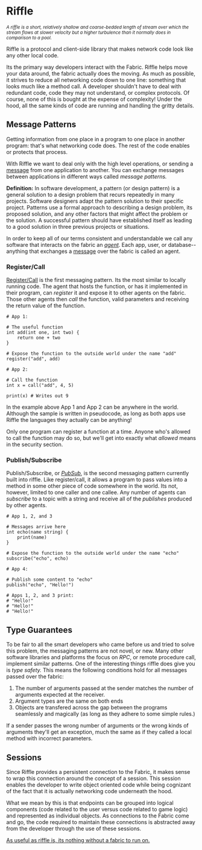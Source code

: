# Riffle

<sub>*A riffle is a short, relatively shallow and coarse-bedded length of stream over which the stream flows at slower velocity but a higher turbulence than it normally does in comparison to a pool.*</sub>

Riffle is a protocol and client-side library that makes network code look like any other local code.

Its the primary way developers interact with the Fabric. Riffle helps move your data around, the fabric actually does the moving. As much as possible, it strives to reduce all networking code down to one line: something that looks much like a method call. A developer shouldn't have to deal with redundant code, code they may not understand, or complex protocols. Of course, none of this is bought at the expense of complexity! Under the hood, all the same kinds of code are running and handling the gritty details.

## Message Patterns

Getting information from one place in a program to one place in another program: that's what networking code does. The rest of the code enables or protects that process. 

With Riffle we want to deal only with the high level operations, or sending a [message][message] from one application to another. You can exchange messages between applications in different ways called *message patterns.* 

__Definition:__ In software development, a pattern (or design pattern) is a general solution to a design problem that recurs repeatedly in many projects. Software designers adapt the pattern solution to their specific project. Patterns use a formal approach to describing a design problem, its proposed solution, and any other factors that might affect the problem or the solution. A successful pattern should have established itself as leading to a good solution in three previous projects or situations.

In order to keep all of our terms consistent and understandable we call any software that interacts on the fabric an [*agent*][agent]. Each app, user, or database-- anything that exchanges a [message][message] over the fabric is called an agent.

### Register/Call

[Register/Call](/pages/riffle/RegisterCall.md) is the first messaging pattern. Its the most similar to locally running code. The agent that hosts the function, or has it implemented in their program, can *register* it and expose it to other agents on the fabric. Those other agents then *call* the function, valid parameters and receiving the return value of the function.

```
# App 1:

# The useful function
int add(int one, int two) {
    return one + two
}

# Expose the function to the outside world under the name "add"
register("add", add)
```

```
# App 2:

# Call the function
int x = call("add", 4, 5)

print(x) # Writes out 9
```

In the example above App 1 and App 2 can be anywhere in the world. Although the sample is written in pseudocode, as long as both apps use Riffle the languages they actually can be anything!

Only one program can register a function at a time. Anyone who's allowed to call the function may do so, but we'll get into exactly what *allowed* means in the security section.

### Publish/Subscribe

Publish/Subscribe, or [*PubSub*](/pages/riffle/PubSub), is the second messaging pattern currently built into riffle. Like register/call, it allows a program to pass values into a method in some other piece of code somewhere in the world. Its not, however, limited to one caller and one callee. Any number of agents can *subscribe* to a topic with a string and receive all of the *publishes* produced by other agents.

```
# App 1, 2, and 3

# Messages arrive here
int echo(name string) {
    print(name)
}

# Expose the function to the outside world under the name "echo"
subscribe("echo", echo)
```

```
# App 4:

# Publish some content to "echo"
publish("echo", "Hello!")

# Apps 1, 2, and 3 print: 
# "Hello!"
# "Hello!"
# "Hello!"
```


## Type Guarantees

To be fair to all the smart developers who came before us and tried to solve this problem, the messaging patterns are not novel, or new. Many other software libraries and platforms the focus on *RPC*, or remote procedure call, implement similar patterns. One of the interesting things riffle does give you is *type safety.* This means the following conditions hold for all messages passed over the fabric: 

1. The number of arguments passed at the sender matches the number of arguments expected at the receiver. 
2. Argument types are the same on both ends
3. Objects are transfered across the gap between the programs seamlessly and magically (as long as they adhere to some simple rules.)

If a sender passes the wrong number of arguments or the wrong kinds of arguments they'll get an exception, much the same as if they called a local method with incorrect parameters. 


## Sessions

Since Riffle provides a persistent connection to the Fabric, it makes sense to wrap this connection around the concept of a session. This session enables the developer to write object oriented code while being cognizant of the fact that it is actually networking code underneath the hood.

What we mean by this is that endpoints can be grouped into logical components (code related to the user versus code related to game logic) and represented as individual objects. As connections to the Fabric come and go, the code required to maintain these connections is abstracted away from the developer through the use of these sessions.

[As useful as riffle is, its nothing without a fabric to run on.](/pages/tour/Fabric.md)

<!-- Reference for TOC -->

[message]:/pages/riffle/Message.md
[agent]:/pages/riffle/Agent.md
